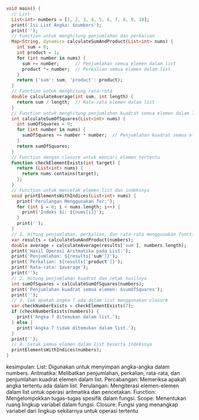 ```dart
void main() {
  // List
  List<int> numbers = [1, 2, 3, 4, 5, 6, 7, 8, 9, 10];
  print('Isi List Angka: $numbers');
  print('');
  // Function untuk menghitung penjumlahan dan perkalian
  Map<String, dynamic> calculateSumAndProduct(List<int> nums) {
    int sum = 0;
    int product = 1;
    for (int number in nums) {
      sum += number;      // Penjumlahan semua elemen dalam list
      product *= number;  // Perkalian semua elemen dalam list
    }
    return {'sum': sum, 'product': product};
  }
  // Function untuk menghitung rata-rata
  double calculateAverage(int sum, int length) {
    return sum / length;  // Rata-rata elemen dalam list
  }
  // Function untuk menghitung penjumlahan kuadrat semua elemen dalam list
  int calculateSumOfSquares(List<int> nums) {
    int sumOfSquares = 0;
    for (int number in nums) {
      sumOfSquares += number * number;  // Penjumlahan kuadrat semua elemen dalam list
    }
    return sumOfSquares;
  }
  // Function dengan closure untuk mencari elemen tertentu
  Function checkElementExists(int target) {
    return (List<int> nums) {
      return nums.contains(target);
    };
  }
  // Function untuk mencetak elemen list dan indeksnya
  void printElementsWithIndices(List<int> nums) {
    print('Perulangan Menggunakan for:');
    for (int i = 0; i < nums.length; i++) {
      print('Indeks $i: ${nums[i]}');
    }
    print('');
  }
  // 1. Hitung penjumlahan, perkalian, dan rata-rata menggunakan function
  var results = calculateSumAndProduct(numbers);
  double average = calculateAverage(results['sum'], numbers.length);
  print('Hasil Operasi Aritmatika pada List:');
  print('Penjumlahan: ${results['sum']}');
  print('Perkalian: ${results['product']}');
  print('Rata-rata: $average');
  print('');
  // 2. Hitung penjumlahan kuadrat dan cetak hasilnya
  int sumOfSquares = calculateSumOfSquares(numbers);
  print('Penjumlahan kuadrat semua elemen: $sumOfSquares');
  print('');
  // 3. Cek apakah angka 7 ada dalam list menggunakan closure
  var checkNumberExists = checkElementExists(7);
  if (checkNumberExists(numbers)) {
    print('Angka 7 ditemukan dalam list.');
  } else {
    print('Angka 7 tidak ditemukan dalam list.');
  }
  print('');
  // 4. Cetak semua elemen dalam list beserta indeksnya
  printElementsWithIndices(numbers);
}

```


kesimpulan:
List: Digunakan untuk menyimpan angka-angka dalam numbers.
Aritmatika: Melibatkan penjumlahan, perkalian, rata-rata, dan penjumlahan kuadrat elemen dalam list.
Percabangan: Memeriksa apakah angka tertentu ada dalam list.
Perulangan: Mengiterasi elemen-elemen dalam list untuk operasi aritmatika dan pencetakan.
Function: Mengelompokkan tugas-tugas spesifik dalam fungsi.
Scope: Menentukan ruang lingkup variabel dalam fungsi.
Closure: Fungsi yang menangkap variabel dari lingkup sekitarnya untuk operasi tertentu
